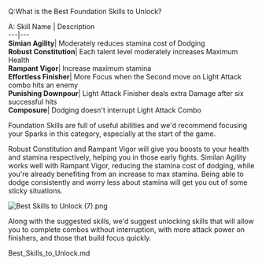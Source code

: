 Q:What is the Best Foundation Skills to Unlock?

A:
Skill Name | Description   
---|---  
**Simian Agility**|  Moderately reduces stamina cost of Dodging   
**Robust Constitution**|  Each talent level moderately increases Maximum Health   
**Rampant Vigor**|  Increase maximum stamina   
**Effortless Finisher**|  More Focus when the Second move on Light Attack combo hits an enemy   
**Punishing Downpour**|  Light Attack Finisher deals extra Damage after six successful hits   
**Composure**|  Dodging doesn't interrupt Light Attack Combo   
  
Foundation Skills are full of useful abilities and we'd recommend focusing your Sparks in this category, especially at the start of the game. 

Robust Constitution and Rampant Vigor will give you boosts to your health and stamina respectively, helping you in those early fights. Similan Agility works well with Rampant Vigor, reducing the stamina cost of dodging, while you're already benefiting from an increase to max stamina. Being able to dodge consistently and worry less about stamina will get you out of some sticky situations. 

![Best Skills to Unlock \(7\).png](https://oyster.ignimgs.com/mediawiki/apis.ign.com/black-myth-wukong/a/ab/Best_Skills_to_Unlock_%287%29.png)

Along with the suggested skills, we'd suggest unlocking skills that will allow you to complete combos without interruption, with more attack power on finishers, and those that build focus quickly. 

Best_Skills_to_Unlock.md